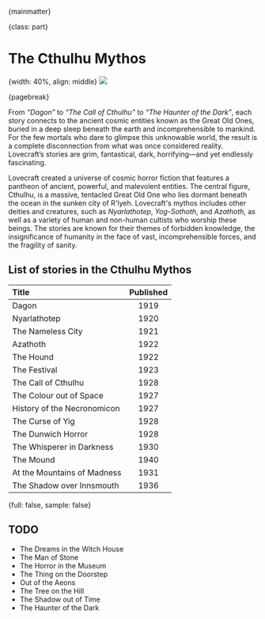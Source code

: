 {mainmatter}

{class: part}
# The Cthulhu Mythos

{width: 40%, align: middle}
![](cthulhu-drawing.png)

{pagebreak}

From _“Dagon”_ to _“The Call of Cthulhu”_ to _“The Haunter of the Dark”_, each story connects to the ancient cosmic entities known as the Great Old
Ones, buried in a deep sleep beneath the earth and incomprehensible to mankind. For the few mortals who dare to glimpse this unknowable world, the
result is a complete disconnection from what was once considered reality. Lovecraft’s stories are grim, fantastical, dark, horrifying—and yet
endlessly fascinating.  

Lovecraft created a universe of cosmic horror fiction that features a pantheon of ancient, powerful, and malevolent entities. The central
figure, Cthulhu, is a massive, tentacled Great Old One who lies dormant beneath the ocean in the sunken city of R'lyeh. Lovecraft's mythos includes
other deities and creatures, such as _Nyarlathotep_, _Yog-Sothoth_, and _Azathoth_, as well as a variety of human and non-human cultists who 
worship these beings. The stories are known for their themes of forbidden knowledge, the insignificance of humanity in the face of vast, incomprehensible forces,
and the fragility of sanity.

## List of stories in the Cthulhu Mythos

| Title                       | Published |
|:----------------------------|:---------:|
| Dagon                       |   1919    | 
| Nyarlathotep                |   1920    | 
| The Nameless City           |   1921    | 
| Azathoth                    |   1922    | 
| The Hound                   |   1922    | 
| The Festival                |   1923    | 
| The Call of Cthulhu         |   1928    | 
| The Colour out of Space     |   1927    | 
| History of the Necronomicon |   1927    | 
| The Curse of Yig            |   1928    | 
| The Dunwich Horror          |   1928    | 
| The Whisperer in Darkness   |   1930    | 
| The Mound                   |   1940    |
| At the Mountains of Madness |   1931    |
| The Shadow over Innsmouth   |   1936    | 

{full: false, sample: false}
## TODO
* The Dreams in the Witch House
* The Man of Stone
* The Horror in the Museum
* The Thing on the Doorstep
* Out of the Aeons
* The Tree on the Hill
* The Shadow out of Time
* The Haunter of the Dark
